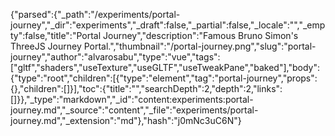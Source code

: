 {"parsed":{"_path":"/experiments/portal-journey","_dir":"experiments","_draft":false,"_partial":false,"_locale":"","_empty":false,"title":"Portal Journey","description":"Famous Bruno Simon's ThreeJS Journey Portal.","thumbnail":"/portal-journey.png","slug":"portal-journey","author":"alvarosabu","type":"vue","tags":["gltf","shaders","useTexture","useGLTF","useTweakPane","baked"],"body":{"type":"root","children":[{"type":"element","tag":"portal-journey","props":{},"children":[]}],"toc":{"title":"","searchDepth":2,"depth":2,"links":[]}},"_type":"markdown","_id":"content:experiments:portal-journey.md","_source":"content","_file":"experiments/portal-journey.md","_extension":"md"},"hash":"j0mNc3uC6N"}
